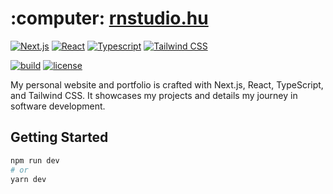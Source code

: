 <h1>:computer: <a href="https://rnstudio.hu" target="_blank">rnstudio.hu</a></h1>

[![Next.js](https://img.shields.io/badge/-Next.js-000?style=flat&logo=next.js&logoColor=FFF)](https://nextjs.org/)
[![React](https://img.shields.io/badge/-React-61DAFB?style=flat&logo=react&logoColor=FFF)](https://reactjs.org/)
[![Typescript](https://img.shields.io/badge/-Typescript-3178C6?style=flat&logo=typescript&logoColor=FFF)](https://www.typescriptlang.org/)
[![Tailwind CSS](https://img.shields.io/badge/-Tailwind_CSS-06B6D4?style=flat&logo=tailwindcss&logoColor=FFF)](https://tailwindcss.com/)


[![build](https://github.com/RichardRNStudio/rnstudio.hu/actions/workflows/build-app.yml/badge.svg?branch=main)](https://github.com/RichardRNStudio/rnstudio.hu/actions/workflows/build-app.yml)
[![license](https://img.shields.io/badge/license-MIT-green)](https://github.com/RichardRNStudio/rnstudio.hu/blob/main/LICENSE)

<p>
My personal website and portfolio is crafted with Next.js, React, TypeScript, and Tailwind CSS. It showcases my projects and details my journey in software development.
</p>

## Getting Started

```bash
npm run dev
# or
yarn dev
```
